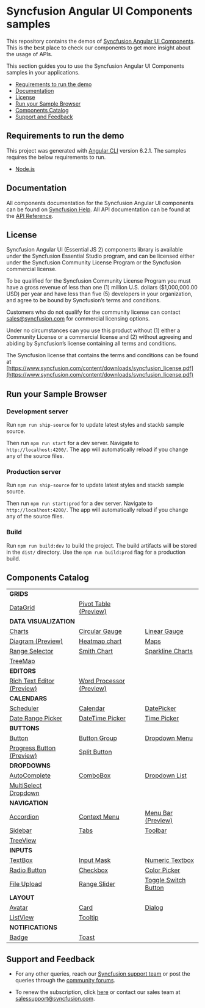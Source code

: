 # Syncfusion Angular UI Components samples

This repository contains the demos of [Syncfusion Angular UI Components](https://www.syncfusion.com/angular-ui-components?utm_medium=listing&utm_source=github&utm_campaign=ej2-angular-samples). This is the best place to check our components to get more insight about the usage of APIs.

This section guides you to use the Syncfusion Angular UI Components samples in your applications.

* [Requirements to run the demo](#requirements-to-run-the-demo)
* [Documentation](#documentation)
* [License](#license)
* [Run your Sample Browser](#run-your-sample-browser)
* [Components Catalog](#components-catalog)
* [Support and Feedback](#support-and-feedback)

## Requirements to run the demo

This project was generated with [Angular CLI](https://github.com/angular/angular-cli) version 6.2.1. The samples requires the below requirements to run.

* [Node.js](https://nodejs.org/en/)

## Documentation

All components documentation for the Syncfusion Angular UI components can be found on [Syncfusion Help](https://ej2.syncfusion.com/angular/documentation/?utm_source=github&utm_medium=listing&utm_campaign=ej2-angular-samples). All API documentation can be found at the [API Reference](https://ej2.syncfusion.com/angular/documentation/api?utm_source=github&utm_medium=listing&utm_campaign=ej2-angular-samples).

## License

Syncfusion Angular UI (Essential JS 2) components library is available under the Syncfusion Essential Studio program,  and can be licensed either under the Syncfusion Community License Program or the Syncfusion commercial license.

To be qualified for the Syncfusion Community License Program you must have a gross revenue of less than one (1) million U.S. dollars ($1,000,000.00 USD) per year and have less than five (5) developers in your organization, and agree to be bound by Syncfusion’s terms and conditions.

Customers who do not qualify for the community license can contact sales@syncfusion.com for commercial licensing options.

Under no circumstances can you use this product without (1) either a Community License or a commercial license and (2) without agreeing and abiding by Syncfusion’s license containing all terms and conditions.

The Syncfusion license that contains the terms and conditions can be found at
[https://www.syncfusion.com/content/downloads/syncfusion_license.pdf](https://www.syncfusion.com/content/downloads/syncfusion_license.pdf)

## Run your Sample Browser


### Development server

Run `npm run ship-source` for to update latest styles and stackb sample source.

Then run `npm run start` for a dev server. Navigate to `http://localhost:4200/`. The app will automatically reload if you change any of the source files.

### Production server

Run `npm run ship-source` for to update latest styles and stackb sample source.

Then run `npm run start:prod` for a dev server. Navigate to `http://localhost:4200/`. The app will automatically reload if you change any of the source files.

### Build

Run `npm run build:dev` to build the project. The build artifacts will be stored in the `dist/` directory. Use the `npm run build:prod` flag for a production build.


## Components Catalog

<table>
    <tr>
        <td colspan="3" rowspan="1">
            <b>GRIDS<b>
        </td>
    </tr>
    <tr>
        <td>
            <a href="src/app/grid">DataGrid</a>
        </td>
        <td>
            <a href="src/app/pivot-table">Pivot Table (Preview)</a>
        </td>
        <td></td>
    </tr>
    <tr>
        <td colspan="3" rowspan="1">
            <b>DATA VISUALIZATION<b>
        </td>
    </tr>
    <tr>
        <td>
            <a href="src/app/chart">Charts</a>
        </td>
        <td>
            <a href="src/app/circular-gauge">Circular Gauge</a>
        </td>
        <td>
            <a href="src/app/linear-gauge">Linear Gauge</a>
        </td>
    </tr>
    <tr>
        <td>
            <a href="src/app/diagram">Diagram (Preview)</a>
        </td>
        <td>
            <a href="src/app/heatmap">Heatmap chart</a>
        </td>
        <td>
            <a href="src/app/maps">Maps</a>
        </td>
    </tr>
    <tr>
        <td>
            <a href="src/app/range-navigator">Range Selector</a>
        </td>
        <td>
            <a href="src/app/smith-chart">Smith Chart</a>
        </td>
        <td>
            <a href="src/app/sparkline">Sparkline Charts</a>
        </td>
    </tr>
    <tr>
        <td>
            <a href="src/app/treemap">TreeMap</a>
        </td>
        <td></td>
        <td></td>
    </tr>
    <tr>
        <td colspan="3" rowspan="1">
            <b>EDITORS<b>
        </td>
    </tr>
    <tr>
        <td>
            <a href="src/app/rich-text-editor">Rich Text Editor (Preview)</a>
        </td>
        <td>
            <a href="src/app/document-editor">Word Processor (Preview)</a>
        </td>
        <td></td>
    </tr>
    <tr>
        <td colspan="3" rowspan="1">
            <b>CALENDARS<b>
        </td>
    </tr>
    <tr>
        <td>
            <a href="src/app/schedule">Scheduler</a>
        </td>
        <td>
            <a href="src/app/calendar">Calendar</a>
        </td>
        <td>
            <a href="src/app/datepicker">DatePicker</a>
        </td>
    </tr>
    <tr>
        <td>
            <a href="src/app/daterangepicker">Date Range Picker</a>
        </td>
        <td>
            <a href="src/app/datetimepicker">DateTime Picker</a>
        </td>
        <td>
            <a href="src/app/timepicker">Time Picker</a>
        </td>
    </tr>
    <tr>
        <td colspan="3" rowspan="1">
            <b>BUTTONS<b>
        </td>
    </tr>
    <tr>
        <td>
            <a href="src/app/button">Button</a>
        </td>
        <td>
            <a href="src/app/button/button-group.component.ts">Button Group</a>
        </td>
        <td>
            <a href="src/app/button/dropdown-button.component.ts">Dropdown Menu</a>
        </td>
    </tr>
    <tr>
        <td>
            <a href="src/app/button/progress-button.component.ts">Progress Button (Preview)</a>
        </td>
        <td>
            <a href="src/app/button/split-button.component.ts">Split Button</a>
        </td>
        <td></td>
    </tr>
    <tr>
        <td colspan="3" rowspan="1">
            <b>DROPDOWNS<b>
        </td>
    </tr>
    <tr>
        <td>
            <a href="src/app/auto-complete">AutoComplete</a>
        </td>
        <td>
            <a href="src/app/combo-box">ComboBox</a>
        </td>
        <td>
            <a href="src/app/drop-down-list">Dropdown List</a>
        </td>
    </tr>
    <tr>
        <td>
            <a href="src/app/multi-select">MultiSelect Dropdown</a>
        </td>
        <td></td>
        <td></td>
    </tr>
    <tr>
        <td colspan="3" rowspan="1">
            <b>NAVIGATION<b>
        </td>
    </tr>
    <tr>
        <td>
            <a href="src/app/accordion">Accordion</a>
        </td>
        <td>
            <a href="src/app/context-menu">Context Menu</a>
        </td>
        <td>
            <a href="src/app/menu">Menu Bar (Preview)</a>
        </td>
    </tr>
    <tr>
        <td>
            <a href="src/app/sidebar">Sidebar</a>
        </td>
        <td>
            <a href="src/app/tab">Tabs</a>
        </td>
        <td>
            <a href="src/app/toolbar">Toolbar</a>
        </td>
    </tr>
    <tr>
        <td>
            <a href="src/app/treeview">TreeView</a>
        </td>
        <td></td>
        <td></td>
    </tr>
    <tr>
        <td colspan="3" rowspan="1">
            <b>INPUTS<b>
        </td>
    </tr>
    <tr>
        <td>
            <a href="src/app/textboxes">TextBox</a>
        </td>
        <td>
            <a href="src/app/maskedtextbox">Input Mask</a>
        </td>
         <td>
            <a href="src/app/numerictextbox">Numeric Textbox</a>
        </td>
    </tr>
    <tr>
        <td>
            <a href="src/app/button/radio-button.component.ts">Radio Button</a>
        </td>
        <td>
            <a href="src/app/button/checkbox.component.ts">Checkbox</a>
        </td>
        <td>
            <a href="src/app/color-picker">Color Picker</a>
        </td>
    </tr>
    <tr>
        <td>
            <a href="src/app/uploader">File Upload</a>
        </td>
        <td>
            <a href="src/app/slider">Range Slider</a>
        </td>
        <td>
            <a href="src/app/button/switch.component.ts">Toggle Switch Button</a>
        </td>
    </tr>
    <tr>
        <td colspan="3" rowspan="1">
            <b>LAYOUT<b>
        </td>
    </tr>
    <tr>
        <td>
            <a href="src/app/avatar">Avatar</a>
        </td>
        <td>
            <a href="src/app/card">Card</a>
        </td>
        <td>
            <a href="src/app/dialog">Dialog</a>
        </td>
    </tr>
    <tr>
        <td>
            <a href="src/app/list-view">ListView</a>
        </td>
        <td>
            <a href="src/app/tooltip">Tooltip</a>
        </td>
        <td></td>
    </tr>
    <tr>
        <td colspan="3" rowspan="1">
            <b>NOTIFICATIONS<b>
        </td>
    </tr>
    <tr>
        <td>
            <a href="src/app/badge">Badge</a>
        </td>
        <td>
            <a href="src/app/toast">Toast</a>
        </td>
        <td></td>
    </tr>
</table>

## Support and Feedback

* For any other queries, reach our [Syncfusion support team](https://www.syncfusion.com/support/directtrac/incidents/newincident?utm_source=github&utm_medium=listing&utm_campaign=ej2-angular-samples) or post the queries through the [community forums](https://www.syncfusion.com/forums?utm_source=github&utm_medium=listing&utm_campaign=ej2-angular-samples).

* To renew the subscription, click [here](https://www.syncfusion.com/sales/products?utm_source=github&utm_medium=listing&utm_campaign=ej2-angular-samples) or contact our sales team at <salessupport@syncfusion.com>.
